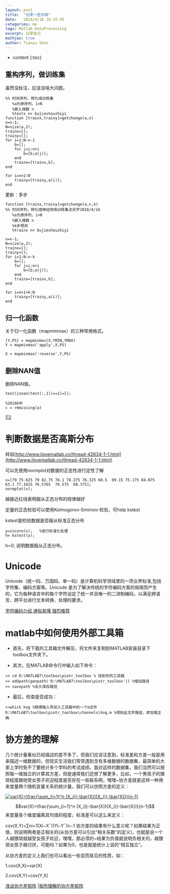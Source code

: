 ```yaml
---
layout: post
title:  "记录一些东西"
date:   2018/4/16 16:32:45  
categories: me
tags: Matlab DataProcessing
excerpt: 记录自己
mathjax: true
author: Tianyu Shen
---
```


* content
{:toc}

##  重构序列，做训练集 ##

虽然没标注，应该没啥大问题。

~~~
%% 时间序列，转化成训练集  
   %a为原序列，1×N
   %嵌入维数 n
   %textx n× bujieshouzhiyi
function [trainx,trainy]=getchange(a,n)
n=n-1;
N=size(a,2);
trainx=[];
trainy=[];
for i=1:N-n-1
    b=[];
    for j=i:n+i
        b=[b;a(j)];
    end
    trainx=[trainx,b];
end

for i=n+2:N
    trainy=[trainy,a(i)];
end
~~~

更新：多步
~~~
function [trainx,trainy]=getchange(a,n,k)
%% 时间序列，转化成神经网络训练集沈天宇2018/4/16
   %a为原序列，1×N
   %嵌入维数 n
   %k步预测
   %trainx n× bujieshouzhiyi
   
n=n-1;
N=size(a,2);
trainx=[];
trainy=[];
for i=1:N-n-k
    b=[];
    for j=i:n+i
        b=[b;a(j)];
    end
    trainx=[trainx,b];
end

for i=n+1+k:N
    trainy=[trainy,a(i)];
end
~~~


##  归一化函数  ##

关于归一化函数（mapminmax）的三种常用格式。
~~~
[Y,PS] = mapminmax(X,YMIN,YMAX)
Y = mapminmax('apply',X,PS)

X = mapminmax('reverse',Y,PS)
~~~

##  删除NAN值  ##

删除NAN值。
~~~
test(isnan(test(:,1))==1)=[];

%2016b中
c = rmmissing(a)
~~~
[1](https://jingyan.baidu.com/article/5bbb5a1beca14513eaa17962.html)|[2](https://jingyan.baidu.com/article/0a52e3f4e86e5ebf62ed728a.html)

#  判断数据是否高斯分布  #

转自[http://www.ilovematlab.cn/thread-42634-1-1.html](http://www.ilovematlab.cn/thread-42634-1-1.html)

可以先使用normplot对数据的正态性进行定性了解
~~~
x=[79 75.625 79 82.75 76.1 78.275 76.325 60.5  69.15 75.175 84.075 63.1 77.1625 76.5765  76.575  68.375];
normplot(x);
~~~
越接近红线表明服从正态分布的规律越好

定量的正态检验可以使用Kolmogorov-Smirnov 检验，可help kstest

kstest是检验数据是否服从标准正态分布
~~~
y=zscore(x);   %进行标准化处理
h= kstest(y);
~~~
h=0;
说明数据服从正态分布。



#  Unicode  #
  
Unicode（统一码、万国码、单一码）是计算机科学领域里的一项业界标准,包括字符集、编码方案等。Unicode 是为了解决传统的字符编码方案的局限而产生的，它为每种语言中的每个字符设定了统一并且唯一的二进制编码，以满足跨语言、跨平台进行文本转换、处理的要求。

[字符编码介绍 通俗易懂 强烈推荐](https://blog.csdn.net/yht520100/article/details/40264271)


#  matlab中如何使用外部工具箱 #

- 首先，将下载的工具箱文件解压，将文件夹复制到MATLAB安装目录下toolbox文件夹下。


- 其次，在MATLAB命令行中输入如下命令：

~~~
>> cd D:\MATLAB7\toolbox\piotr_toolbox % 找到你的工具箱
>> addpath(genpath('D:\MATLAB7\toolbox\piotr_toolbox')) %增加路径
>> savepath %永久保存路径
~~~

- 最后，检查是否成功：

~~~
>>which hog %随便输入所加入工具箱中的一个m文件
D:\MATLAB7\toolbox\piotr_toolbox\channels\hog.m %得到此文件路径，即加载正确
~~~

#  协方差的理解  #
  
几个统计量看似已经描述的差不多了，但我们应该注意到，标准差和方差一般是用来描述一维数据的，但现实生活我们常常遇到含有多维数据的数据集，最简单的大家上学时免不了要统计多个学科的考试成绩。面对这样的数据集，我们当然可以按照每一维独立的计算其方差，但是通常我们还想了解更多，比如，一个男孩子的猥琐程度跟他受女孩子欢迎程度是否存在一些联系啊，嘿嘿~协方差就是这样一种用来度量两个随机变量关系的统计量，我们可以仿照方差的定义：

<a href="http://www.codecogs.com/eqnedit.php?latex=var(X)=\frac{\sum_{i=1}^n&space;(X_{i}-\bar{X})(X_{i}-\bar{X})}{n-1}" target="_blank"><img src="http://latex.codecogs.com/gif.latex?var(X)=\frac{\sum_{i=1}^n&space;(X_{i}-\bar{X})(X_{i}-\bar{X})}{n-1}" title="var(X)=\frac{\sum_{i=1}^n (X_{i}-\bar{X})(X_{i}-\bar{X})}{n-1}" /></a>

$$var(X)=\frac{\sum_{i=1}^n (X_{i}-\bar{X})(X_{i}-\bar{X})}{n-1}$$
来度量各个维度偏离其均值的程度，标准差可以这么来定义：

cov(X,Y)=∑ni=1(Xi−X¯)(Yi−Y¯)n−1
协方差的结果有什么意义呢？如果结果为正值，则说明两者是正相关的(从协方差可以引出“相关系数”的定义)，也就是说一个人越猥琐就越受女孩子欢迎，嘿嘿，那必须的~结果为负值就说明负相关的，越猥琐女孩子越讨厌，可能吗？如果为0，也是就是统计上说的“相互独立”。

从协方差的定义上我们也可以看出一些显而易见的性质，如：

1.cov(X,X)=var(X)

2.cov(X,Y)=cov(Y,X)

[浅谈协方差矩阵](http://pinkyjie.com/2010/08/31/covariance/)
|[我所理解的协方差矩阵](https://blog.csdn.net/shenziheng1/article/details/52955687)


